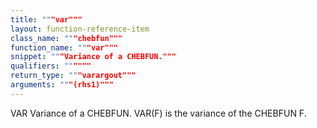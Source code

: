 ```yaml
---
title: """var"""
layout: function-reference-item
class_name: """chebfun"""
function_name: """var"""
snippet: """Variance of a CHEBFUN."""
qualifiers: """"""
return_type: """varargout"""
arguments: """(rhs1)"""
---
```


 VAR   Variance of a CHEBFUN.
    VAR(F) is the variance of the CHEBFUN F.
